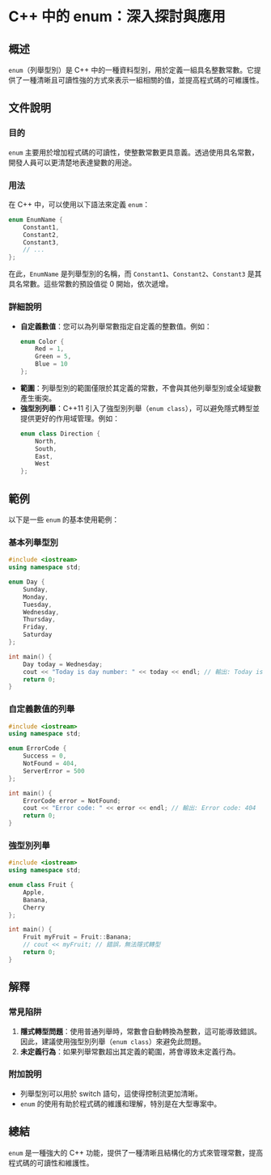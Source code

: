 <!--
Meta Description: # C++ 中的 enum：深入探討與應用 ## 概述 `enum`（列舉型別）是 C++ 中的一種資料型別，用於定義一組具名整數常數。它提供了一種清晰且可讀性強的方式來表示一組相關的值，並提高程式碼的可維護性。 ## 文件說明 ### 目的 `enum` 主要用於增加程式碼的可讀性，使整數常數更具...
Meta Keywords: enum, cpp, class, day, today
-->

# C++ 中的 enum：深入探討與應用

## 概述
`enum`（列舉型別）是 C++ 中的一種資料型別，用於定義一組具名整數常數。它提供了一種清晰且可讀性強的方式來表示一組相關的值，並提高程式碼的可維護性。

## 文件說明
### 目的
`enum` 主要用於增加程式碼的可讀性，使整數常數更具意義。透過使用具名常數，開發人員可以更清楚地表達變數的用途。

### 用法
在 C++ 中，可以使用以下語法來定義 `enum`：
```cpp
enum EnumName {
    Constant1,
    Constant2,
    Constant3,
    // ...
};
```
在此，`EnumName` 是列舉型別的名稱，而 `Constant1`、`Constant2`、`Constant3` 是其具名常數。這些常數的預設值從 0 開始，依次遞增。

### 詳細說明
- **自定義數值**：您可以為列舉常數指定自定義的整數值。例如：
    ```cpp
    enum Color {
        Red = 1,
        Green = 5,
        Blue = 10
    };
    ```
- **範圍**：列舉型別的範圍僅限於其定義的常數，不會與其他列舉型別或全域變數產生衝突。
- **強型別列舉**：C++11 引入了強型別列舉（`enum class`），可以避免隱式轉型並提供更好的作用域管理。例如：
    ```cpp
    enum class Direction {
        North,
        South,
        East,
        West
    };
    ```

## 範例
以下是一些 `enum` 的基本使用範例：

### 基本列舉型別
```cpp
#include <iostream>
using namespace std;

enum Day {
    Sunday,
    Monday,
    Tuesday,
    Wednesday,
    Thursday,
    Friday,
    Saturday
};

int main() {
    Day today = Wednesday;
    cout << "Today is day number: " << today << endl; // 輸出: Today is day number: 3
    return 0;
}
```

### 自定義數值的列舉
```cpp
#include <iostream>
using namespace std;

enum ErrorCode {
    Success = 0,
    NotFound = 404,
    ServerError = 500
};

int main() {
    ErrorCode error = NotFound;
    cout << "Error code: " << error << endl; // 輸出: Error code: 404
    return 0;
}
```

### 強型別列舉
```cpp
#include <iostream>
using namespace std;

enum class Fruit {
    Apple,
    Banana,
    Cherry
};

int main() {
    Fruit myFruit = Fruit::Banana;
    // cout << myFruit; // 錯誤，無法隱式轉型
    return 0;
}
```

## 解釋
### 常見陷阱
1. **隱式轉型問題**：使用普通列舉時，常數會自動轉換為整數，這可能導致錯誤。因此，建議使用強型別列舉（`enum class`）來避免此問題。
2. **未定義行為**：如果列舉常數超出其定義的範圍，將會導致未定義行為。

### 附加說明
- 列舉型別可以用於 switch 語句，這使得控制流更加清晰。
- `enum` 的使用有助於程式碼的維護和理解，特別是在大型專案中。

## 總結
`enum` 是一種強大的 C++ 功能，提供了一種清晰且結構化的方式來管理常數，提高程式碼的可讀性和維護性。